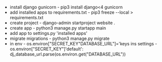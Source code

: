 - install django gunicorn - pip3 install django<4 gunicorn
- add installed apps to requirements.txt - pip3 freeze --local > requirements.txt
- create project - django-admin startproject website .
- create app - python3 manage.py startapp main
- add app to settings.py 'installed apps'
- migrate migrations - python3 manage.py migrate
- in env - os.environ["SECRET_KEY"DATABASE_URL"]='keys
ins settings - os.environ["SECRET_KEY"]'default': dj_database_url.parse(os.environ.get("DATABASE_URL"))